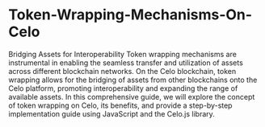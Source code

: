 # Token-Wrapping-Mechanisms-On-Celo
Bridging Assets for Interoperability
Token wrapping mechanisms are instrumental in enabling the seamless transfer and utilization of assets across different blockchain networks. On the Celo blockchain, token wrapping allows for the bridging of assets from other blockchains onto the Celo platform, promoting interoperability and expanding the range of available assets. In this comprehensive guide, we will explore the concept of token wrapping on Celo, its benefits, and provide a step-by-step implementation guide using JavaScript and the Celo.js library.
